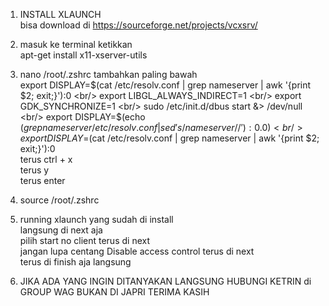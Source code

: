 1. INSTALL XLAUNCH <br/>
bisa download di https://sourceforge.net/projects/vcxsrv/

2. masuk ke terminal ketikkan <br/>
apt-get install x11-xserver-utils

3. nano /root/.zshrc
tambahkan paling bawah <br/>
export DISPLAY=$(cat /etc/resolv.conf | grep nameserver | awk '{print $2; exit;}'):0 <br/>
export LIBGL_ALWAYS_INDIRECT=1 <br/>
export GDK_SYNCHRONIZE=1 <br/>
sudo /etc/init.d/dbus start &> /dev/null <br/>
export DISPLAY=$(echo $(grep nameserver /etc/resolv.conf | sed 's/nameserver //'):0.0) <br/>
export DISPLAY=$(cat /etc/resolv.conf | grep nameserver | awk '{print $2; exit;}'):0 <br/>
terus ctrl + x <br/>
terus y <br/>
terus enter <br/>

4. source /root/.zshrc

5. running xlaunch yang sudah di install <br/>
langsung di next aja <br/>
pilih start no client terus di next <br/>
jangan lupa centang Disable access control terus di next <br/>
terus di finish aja langsung <br/>

6. JIKA ADA YANG INGIN DITANYAKAN LANGSUNG HUBUNGI KETRIN di GROUP WAG BUKAN DI JAPRI TERIMA KASIH